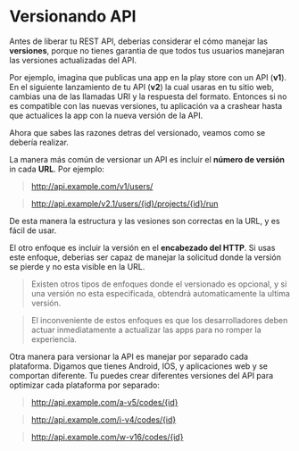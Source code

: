 #  Versionando API

Antes de liberar tu REST API, deberias considerar el cómo manejar las **versiones**, porque no tienes garantia de que todos tus usuarios manejaran las versiones actualizadas del API.

Por ejemplo, imagina que publicas una app en la play store con un API (**v1**). En el siguiente lanzamiento de tu API (**v2**) la cual usaras en tu sitio web, cambias una de las llamadas URI y la respuesta del formato. Entonces si no es compatible con las nuevas versiones, tu aplicación va a crashear hasta que actualices la app con la nueva versión de la API.

Ahora que sabes las razones detras del versionado, veamos como se debería realizar.

La manera más común de versionar un API es incluir el **número de versión** in cada **URL**. Por ejemplo:

> http://api.example.com/v1/users/

> http://api.example/v2.1/users/{id}/projects/{id}/run

De esta manera la estructura y las vesiones son correctas en la URL, y es fácil de usar.

El otro enfoque es incluir la versión en el **encabezado del HTTP**. Si usas este enfoque, deberias ser capaz de manejar la solicitud donde la versión se pierde y no esta visible en la URL.

> Existen otros tipos de enfoques donde el versionado es opcional, y si una versión no esta especificada, obtendrá automaticamente la ultima versión.

> El inconveniente de estos enfoques es que los desarrolladores deben actuar inmediatamente a actualizar las apps para no romper la experiencia.

Otra manera para versionar la API es manejar por separado cada plataforma. Digamos que tienes Android, IOS, y aplicaciones web y se comportan diferente. Tu puedes crear diferentes versiones del API para optimizar cada plataforma por separado:

> http://api.example.com/a-v5/codes/{id}

> http://api.example.com/i-v4/codes/{id}

> http://api.example.com/w-v16/codes/{id}